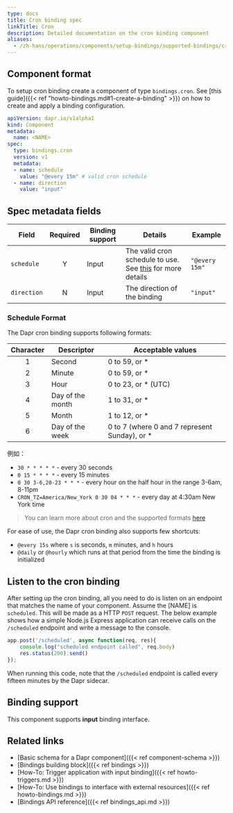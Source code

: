 ```yaml
---
type: docs
title: Cron binding spec
linkTitle: Cron
description: Detailed documentation on the cron binding component
aliases:
  - /zh-hans/operations/components/setup-bindings/supported-bindings/cron/
---
```


## Component format

To setup cron binding create a component of type `bindings.cron`. See [this guide]({{< ref "howto-bindings.md#1-create-a-binding" >}}) on how to create and apply a binding configuration.

```yaml
apiVersion: dapr.io/v1alpha1
kind: Component
metadata:
  name: <NAME>
spec:
  type: bindings.cron
  version: v1
  metadata:
  - name: schedule
    value: "@every 15m" # valid cron schedule
  - name: direction
    value: "input"
```

## Spec metadata fields

| Field       | Required | Binding support | Details                                                                                       | Example        |
| ----------- | :------: | --------------- | --------------------------------------------------------------------------------------------- | -------------- |
| `schedule`  |     Y    | Input           | The valid cron schedule to use. See [this](#schedule-format) for more details | `"@every 15m"` |
| `direction` |     N    | Input           | The direction of the binding                                                                  | `"input"`      |

### Schedule Format

The Dapr cron binding supports following formats:

| Character | Descriptor       | Acceptable values                                                 |
| :-------: | ---------------- | ----------------------------------------------------------------- |
|     1     | Second           | 0 to 59, or \*                                                    |
|     2     | Minute           | 0 to 59, or \*                                                    |
|     3     | Hour             | 0 to 23, or \* (UTC)                           |
|     4     | Day of the month | 1 to 31, or \*                                                    |
|     5     | Month            | 1 to 12, or \*                                                    |
|     6     | Day of the week  | 0 to 7 (where 0 and 7 represent Sunday), or \* |

例如：

- `30 * * * * *` - every 30 seconds
- `0 15 * * * *` - every 15 minutes
- `0 30 3-6,20-23 * * *` - every hour on the half hour in the range 3-6am, 8-11pm
- `CRON_TZ=America/New_York 0 30 04 * * *` - every day at 4:30am New York time

> You can learn more about cron and the supported formats [here](https://en.wikipedia.org/wiki/Cron)

For ease of use, the Dapr cron binding also supports few shortcuts:

- `@every 15s` where `s` is seconds, `m` minutes, and `h` hours
- `@daily` or `@hourly` which runs at that period from the time the binding is initialized

## Listen to the cron binding

After setting up the cron binding, all you need to do is listen on an endpoint that matches the name of your component. Assume the [NAME] is `scheduled`. This will be made as a HTTP `POST` request. The below example shows how a simple Node.js Express application can receive calls on the `/scheduled` endpoint and write a message to the console.

```js
app.post('/scheduled', async function(req, res){
    console.log("scheduled endpoint called", req.body)
    res.status(200).send()
});
```

When running this code, note that the `/scheduled` endpoint is called every fifteen minutes by the Dapr sidecar.

## Binding support

This component supports **input** binding interface.

## Related links

- [Basic schema for a Dapr component]({{< ref component-schema >}})
- [Bindings building block]({{< ref bindings >}})
- [How-To: Trigger application with input binding]({{< ref howto-triggers.md >}})
- [How-To: Use bindings to interface with external resources]({{< ref howto-bindings.md >}})
- [Bindings API reference]({{< ref bindings_api.md >}})
